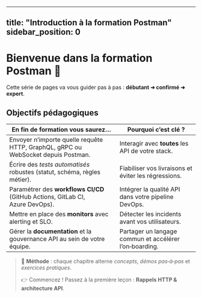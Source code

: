 ---

title: "Introduction à la formation Postman"
sidebar\_position: 0
--------------

# Bienvenue dans la formation **Postman** 📨

Cette série de pages va vous guider pas à pas : **débutant ➜ confirmé ➜ expert**.

## Objectifs pédagogiques

| En fin de formation vous saurez…                                                  | Pourquoi c’est clé ?                                   |
| --------------------------------------------------------------------------------- | ------------------------------------------------------ |
| Envoyer n’importe quelle requête HTTP, GraphQL, gRPC ou WebSocket depuis Postman. | Interagir avec **toutes** les API de votre stack.      |
| Écrire des *tests automatisés* robustes (statut, schéma, règles métier).          | Fiabiliser vos livraisons et éviter les régressions.   |
| Paramétrer des **workflows CI/CD** (GitHub Actions, GitLab CI, Azure DevOps).     | Intégrer la qualité API dans votre pipeline DevOps.    |
| Mettre en place des **monitors** avec alerting et SLO.                            | Détecter les incidents avant vos utilisateurs.         |
| Gérer la **documentation** et la gouvernance API au sein de votre équipe.         | Partager un langage commun et accélérer l’on‑boarding. |

> 📝 **Méthode** : chaque chapitre alterne *concepts*, *démos pas‑à‑pas* et *exercices pratiques*.
>
> 👉 Commencez ! Passez à la première leçon : **Rappels HTTP & architecture API**.
